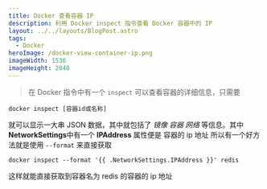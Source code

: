 ```yaml
---
title: Docker 查看容器 IP
description: 利用 Docker inspect 指令查看 Docker 容器中的 IP
layout: ../../layouts/BlogPost.astro
tags:
  - Docker
heroImage: /docker-view-container-ip.png
imageWidth: 1536
imageHeight: 2048
---
```


> 在 Docker 指令中有一个 `inspect` 可以查看容器的详细信息，只需要

`docker inspect [容器id或名称]`

就可以显示一大串 JSON 数据，其中就包括了 _镜像_ _容器_ _网络_ 等信息。其中 **NetworkSettings**中有一个 **IPAddress** 属性便是 容器的 ip 地址
所以有一个好方法就是使用 `--format` 来直接获取

`docker inspect --format '{{ .NetworkSettings.IPAddress }}' redis`

这样就能直接获取到容器名为 redis 的容器的 ip 地址
